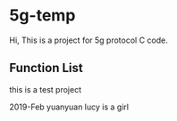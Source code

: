 # 5g-temp

Hi, This is a project for 5g protocol C code.

## Function List
this is a test project

2019-Feb
yuanyuan lucy is a girl
